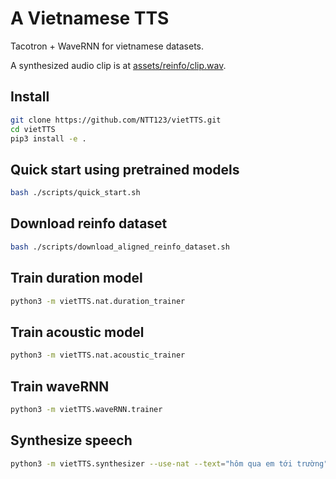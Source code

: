 A Vietnamese TTS
================

Tacotron + WaveRNN for vietnamese datasets.

A synthesized audio clip is at [assets/reinfo/clip.wav](assets/reinfo/clip.wav).

Install
-------


```sh
git clone https://github.com/NTT123/vietTTS.git
cd vietTTS 
pip3 install -e .
```


Quick start using pretrained models
----------------------------------
```sh
bash ./scripts/quick_start.sh
```


Download reinfo dataset
-----------------------

```sh
bash ./scripts/download_aligned_reinfo_dataset.sh
```


Train duration model
--------------------

```sh
python3 -m vietTTS.nat.duration_trainer
```


Train acoustic model
--------------------
```sh
python3 -m vietTTS.nat.acoustic_trainer
```



Train waveRNN
-------------

```sh
python3 -m vietTTS.waveRNN.trainer
```


Synthesize speech
-----------------

```sh
python3 -m vietTTS.synthesizer --use-nat --text="hôm qua em tới trường" --output=clip.wav
```